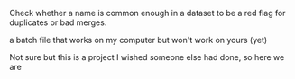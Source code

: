 Check whether a name is common enough in a dataset to be a red flag for duplicates or bad merges.

a batch file that works on my computer but won't work on yours (yet)

Not sure but this is a project I wished someone else had done, so here we are
